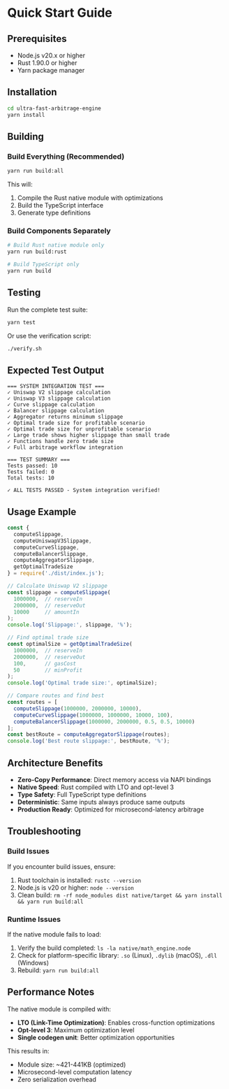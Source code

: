 # Quick Start Guide

## Prerequisites

- Node.js v20.x or higher
- Rust 1.90.0 or higher
- Yarn package manager

## Installation

```bash
cd ultra-fast-arbitrage-engine
yarn install
```

## Building

### Build Everything (Recommended)

```bash
yarn run build:all
```

This will:
1. Compile the Rust native module with optimizations
2. Build the TypeScript interface
3. Generate type definitions

### Build Components Separately

```bash
# Build Rust native module only
yarn run build:rust

# Build TypeScript only
yarn run build
```

## Testing

Run the complete test suite:

```bash
yarn test
```

Or use the verification script:

```bash
./verify.sh
```

## Expected Test Output

```
=== SYSTEM INTEGRATION TEST ===
✓ Uniswap V2 slippage calculation
✓ Uniswap V3 slippage calculation
✓ Curve slippage calculation
✓ Balancer slippage calculation
✓ Aggregator returns minimum slippage
✓ Optimal trade size for profitable scenario
✓ Optimal trade size for unprofitable scenario
✓ Large trade shows higher slippage than small trade
✓ Functions handle zero trade size
✓ Full arbitrage workflow integration

=== TEST SUMMARY ===
Tests passed: 10
Tests failed: 0
Total tests: 10

✓ ALL TESTS PASSED - System integration verified!
```

## Usage Example

```javascript
const {
  computeSlippage,
  computeUniswapV3Slippage,
  computeCurveSlippage,
  computeBalancerSlippage,
  computeAggregatorSlippage,
  getOptimalTradeSize
} = require('./dist/index.js');

// Calculate Uniswap V2 slippage
const slippage = computeSlippage(
  1000000,  // reserveIn
  2000000,  // reserveOut
  10000     // amountIn
);
console.log('Slippage:', slippage, '%');

// Find optimal trade size
const optimalSize = getOptimalTradeSize(
  1000000,  // reserveIn
  2000000,  // reserveOut
  100,      // gasCost
  50        // minProfit
);
console.log('Optimal trade size:', optimalSize);

// Compare routes and find best
const routes = [
  computeSlippage(1000000, 2000000, 10000),
  computeCurveSlippage(1000000, 1000000, 10000, 100),
  computeBalancerSlippage(1000000, 2000000, 0.5, 0.5, 10000)
];
const bestRoute = computeAggregatorSlippage(routes);
console.log('Best route slippage:', bestRoute, '%');
```

## Architecture Benefits

- **Zero-Copy Performance**: Direct memory access via NAPI bindings
- **Native Speed**: Rust compiled with LTO and opt-level 3
- **Type Safety**: Full TypeScript type definitions
- **Deterministic**: Same inputs always produce same outputs
- **Production Ready**: Optimized for microsecond-latency arbitrage

## Troubleshooting

### Build Issues

If you encounter build issues, ensure:
1. Rust toolchain is installed: `rustc --version`
2. Node.js is v20 or higher: `node --version`
3. Clean build: `rm -rf node_modules dist native/target && yarn install && yarn run build:all`

### Runtime Issues

If the native module fails to load:
1. Verify the build completed: `ls -la native/math_engine.node`
2. Check for platform-specific library: `.so` (Linux), `.dylib` (macOS), `.dll` (Windows)
3. Rebuild: `yarn run build:all`

## Performance Notes

The native module is compiled with:
- **LTO (Link-Time Optimization)**: Enables cross-function optimizations
- **Opt-level 3**: Maximum optimization level
- **Single codegen unit**: Better optimization opportunities

This results in:
- Module size: ~421-441KB (optimized)
- Microsecond-level computation latency
- Zero serialization overhead
